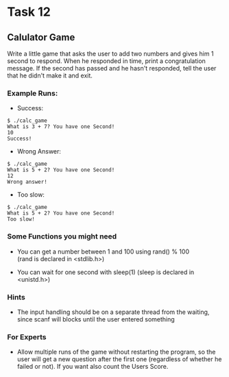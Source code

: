 # Task 12
## Calulator Game

Write a little game that asks the user to add two numbers and gives
him 1 second to respond. When he responded in time, print a congratulation message. If the second has passed and he hasn't responded,
tell the user that he didn't make it and exit.

### Example Runs:
* Success:
```
$ ./calc_game
What is 3 + 7? You have one Second!
10
Success!
```

* Wrong Answer:
```
$ ./calc_game
What is 5 + 2? You have one Second!
12
Wrong answer!
```


* Too slow:
```
$ ./calc_game
What is 5 + 2? You have one Second!
Too slow!
```

### Some Functions you might need

* You can get a number between 1 and 100 using rand() % 100  
  (rand is declared in <stdlib.h>)

* You can wait for one second with sleep(1)
  (sleep is declared in <unistd.h>)

### Hints

* The input handling should be on a separate thread from the waiting,
  since scanf will blocks until the user entered something

### For Experts
* Allow multiple runs of the game without restarting the program,
so the user will get a new question after the first one 
(regardless of whether he failed or not).
If you want also count the Users Score.
